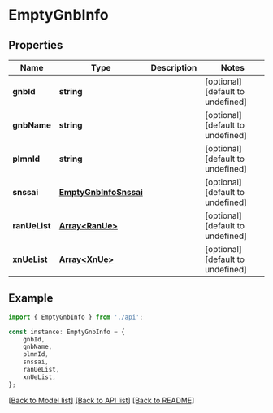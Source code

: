 # EmptyGnbInfo


## Properties

Name | Type | Description | Notes
------------ | ------------- | ------------- | -------------
**gnbId** | **string** |  | [optional] [default to undefined]
**gnbName** | **string** |  | [optional] [default to undefined]
**plmnId** | **string** |  | [optional] [default to undefined]
**snssai** | [**EmptyGnbInfoSnssai**](EmptyGnbInfoSnssai.md) |  | [optional] [default to undefined]
**ranUeList** | [**Array&lt;RanUe&gt;**](RanUe.md) |  | [optional] [default to undefined]
**xnUeList** | [**Array&lt;XnUe&gt;**](XnUe.md) |  | [optional] [default to undefined]

## Example

```typescript
import { EmptyGnbInfo } from './api';

const instance: EmptyGnbInfo = {
    gnbId,
    gnbName,
    plmnId,
    snssai,
    ranUeList,
    xnUeList,
};
```

[[Back to Model list]](../README.md#documentation-for-models) [[Back to API list]](../README.md#documentation-for-api-endpoints) [[Back to README]](../README.md)
